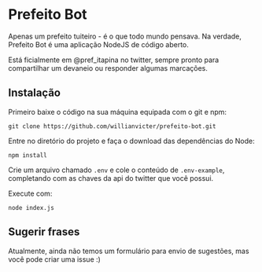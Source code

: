 # Prefeito Bot

Apenas um prefeito tuiteiro - é o que todo mundo pensava.
Na verdade, Prefeito Bot é uma aplicação NodeJS de código aberto.

Está ficialmente em @pref_itapina no twitter, sempre pronto para compartilhar
um devaneio ou responder algumas marcações.

## Instalação

Primeiro baixe o código na sua máquina equipada com o git e npm:

`git clone https://github.com/willianvicter/prefeito-bot.git`

Entre no diretório do projeto e faça o download das dependências do Node:

`npm install`

Crie um arquivo chamado `.env` e cole o conteúdo de `.env-example`, completando
com as chaves da api do twitter que você possui.

Execute com:

`node index.js`

## Sugerir frases

Atualmente, ainda não temos um formulário para envio de sugestões, mas você pode
criar uma issue :) 
